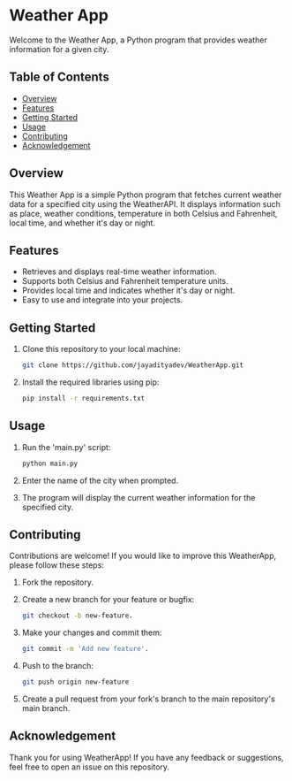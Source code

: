 # Weather App

Welcome to the Weather App, a Python program that provides weather information for a given city.

## Table of Contents

- [Overview](#overview)
- [Features](#features)
- [Getting Started](#getting-started)
- [Usage](#usage)
- [Contributing](#contributing)
- [Acknowledgement](#acknowledgement)

## Overview

This Weather App is a simple Python program that fetches current weather data for a specified city using the WeatherAPI. It displays information such as place, weather conditions, temperature in both Celsius and Fahrenheit, local time, and whether it's day or night.

## Features

* Retrieves and displays real-time weather information.
* Supports both Celsius and Fahrenheit temperature units.
* Provides local time and indicates whether it's day or night.
* Easy to use and integrate into your projects.

## Getting Started

1. Clone this repository to your local machine:

    ```bash
    git clone https://github.com/jayadityadev/WeatherApp.git
    ```

2. Install the required libraries using pip:
   
    ```bash
    pip install -r requirements.txt
    ```

## Usage

1. Run the 'main.py' script:

    ```bash
    python main.py
    ```
   
2. Enter the name of the city when prompted.
   
3. The program will display the current weather information for the specified city.

## Contributing

Contributions are welcome! If you would like to improve this WeatherApp, please follow these steps:

1. Fork the repository.
   
2. Create a new branch for your feature or bugfix:
   
   ```bash
   git checkout -b new-feature.
   ```
   
3. Make your changes and commit them:
   
    ```bash
    git commit -m 'Add new feature'.
   ```
    
4. Push to the branch:
   
    ```bash
    git push origin new-feature
   ```
    
5. Create a pull request from your fork's branch to the main repository's main branch.

## Acknowledgement

Thank you for using WeatherApp! If you have any feedback or suggestions, feel free to open an issue on this repository.
